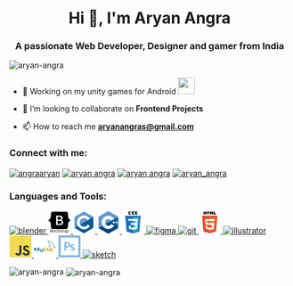 <h1 align="center">Hi 👋, I'm Aryan Angra</h1>
<h3 align="center">A passionate Web Developer, Designer and gamer from India</h3>

<p align="left"> <img src="https://komarev.com/ghpvc/?username=aryan-angra&label=Profile%20views&color=0e75b6&style=flat" alt="aryan-angra" /> </p>

- 🌱 Working on my unity games for Android <img src="https://www.google.com/url?sa=i&url=https%3A%2F%2Fseeklogo.com%2Fvector-logo%2F274050%2Funity&psig=AOvVaw3FRJJPZmCtnwxIG6RRb5DT&ust=1694179236645000&source=images&cd=vfe&opi=89978449&ved=0CBAQjRxqFwoTCPCv2M_LmIEDFQAAAAAdAAAAABAE" width="30" height="30">

- 👯 I’m looking to collaborate on **Frontend Projects**

- 📫 How to reach me **aryanangras@gmail.com**

<h3 align="left">Connect with me:</h3>
<p align="left">
<a href="https://twitter.com/angraaryan" target="blank"><img align="center" src="https://raw.githubusercontent.com/rahuldkjain/github-profile-readme-generator/master/src/images/icons/Social/twitter.svg" alt="angraaryan" height="30" width="40" /></a>
<a href="https://linkedin.com/in/aryan angra" target="blank"><img align="center" src="https://raw.githubusercontent.com/rahuldkjain/github-profile-readme-generator/master/src/images/icons/Social/linked-in-alt.svg" alt="aryan angra" height="30" width="40" /></a>
<a href="https://fb.com/aryan angra" target="blank"><img align="center" src="https://raw.githubusercontent.com/rahuldkjain/github-profile-readme-generator/master/src/images/icons/Social/facebook.svg" alt="aryan angra" height="30" width="40" /></a>
<a href="https://instagram.com/aryan_angra" target="blank"><img align="center" src="https://raw.githubusercontent.com/rahuldkjain/github-profile-readme-generator/master/src/images/icons/Social/instagram.svg" alt="aryan_angra" height="30" width="40" /></a>
</p>

<h3 align="left">Languages and Tools:</h3>
<p align="left"> <a href="https://www.blender.org/" target="_blank" rel="noreferrer"> <img src="https://download.blender.org/branding/community/blender_community_badge_white.svg" alt="blender" width="40" height="40"/> </a> <a href="https://getbootstrap.com" target="_blank" rel="noreferrer"> <img src="https://raw.githubusercontent.com/devicons/devicon/master/icons/bootstrap/bootstrap-plain-wordmark.svg" alt="bootstrap" width="40" height="40"/> </a> <a href="https://www.cprogramming.com/" target="_blank" rel="noreferrer"> <img src="https://raw.githubusercontent.com/devicons/devicon/master/icons/c/c-original.svg" alt="c" width="40" height="40"/> </a> <a href="https://www.w3schools.com/cpp/" target="_blank" rel="noreferrer"> <img src="https://raw.githubusercontent.com/devicons/devicon/master/icons/cplusplus/cplusplus-original.svg" alt="cplusplus" width="40" height="40"/> </a> <a href="https://www.w3schools.com/css/" target="_blank" rel="noreferrer"> <img src="https://raw.githubusercontent.com/devicons/devicon/master/icons/css3/css3-original-wordmark.svg" alt="css3" width="40" height="40"/> </a> <a href="https://www.figma.com/" target="_blank" rel="noreferrer"> <img src="https://www.vectorlogo.zone/logos/figma/figma-icon.svg" alt="figma" width="40" height="40"/> </a> <a href="https://git-scm.com/" target="_blank" rel="noreferrer"> <img src="https://www.vectorlogo.zone/logos/git-scm/git-scm-icon.svg" alt="git" width="40" height="40"/> </a> <a href="https://www.w3.org/html/" target="_blank" rel="noreferrer"> <img src="https://raw.githubusercontent.com/devicons/devicon/master/icons/html5/html5-original-wordmark.svg" alt="html5" width="40" height="40"/> </a> <a href="https://www.adobe.com/in/products/illustrator.html" target="_blank" rel="noreferrer"> <img src="https://www.vectorlogo.zone/logos/adobe_illustrator/adobe_illustrator-icon.svg" alt="illustrator" width="40" height="40"/> </a> <a href="https://developer.mozilla.org/en-US/docs/Web/JavaScript" target="_blank" rel="noreferrer"> <img src="https://raw.githubusercontent.com/devicons/devicon/master/icons/javascript/javascript-original.svg" alt="javascript" width="40" height="40"/> </a> <a href="https://www.mysql.com/" target="_blank" rel="noreferrer"> <img src="https://raw.githubusercontent.com/devicons/devicon/master/icons/mysql/mysql-original-wordmark.svg" alt="mysql" width="40" height="40"/> </a> <a href="https://www.photoshop.com/en" target="_blank" rel="noreferrer"> <img src="https://raw.githubusercontent.com/devicons/devicon/master/icons/photoshop/photoshop-line.svg" alt="photoshop" width="40" height="40"/> </a> <a href="https://www.sketch.com/" target="_blank" rel="noreferrer"> <img src="https://www.vectorlogo.zone/logos/sketchapp/sketchapp-icon.svg" alt="sketch" width="40" height="40"/> </a> </p>

<p><img align="left" src="https://github-readme-stats.vercel.app/api/top-langs?username=aryan-angra&show_icons=true&locale=en&layout=compact" alt="aryan-angra" /></p>

<p>&nbsp;<img align="center" src="https://github-readme-stats.vercel.app/api?username=aryan-angra&show_icons=true&locale=en" alt="aryan-angra" /></p>
